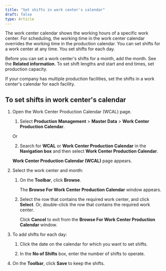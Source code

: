 ```yaml
---
title: "Set shifts in work center's calendar"
draft: false
type: Article
---
```


The work center calendar shows the working hours of a specific work center. For scheduling, the working time in the work center calendar overrides the working time in the production calendar. You can set shifts for a work center at any time. You set shifts for each day.

Before you can set a work center's shifts for a month, add the month. See the **Related information**. To set shift lengths and start and end times, set production capacity. 

If your company has multiple production facilities, set the shifts in a work center's calendar for each facility.

## To set shifts in work center's calendar

1. Open the Work Center Production Calendar (WCAL) page.

    1. Select **Production Management** > **Master Data** > **Work Center Production Calendar**.

    Or

    2. Search for **WCAL** or **Work Center Production Calendar** in the **Navigation box** and then select **Work Center Production Calendar**.

    **Work Center Production Calendar (WCAL)**  page appears.

2. Select the work center and month:

    1. On the **Toolbar**, click **Browse**.

        The **Browse For Work Center Production Calendar** window appears.

    2. Select the row that contains the required work center, and click **Select**. Or, double-click the row that contains the required work center.

        Click **Cancel** to exit from the **Browse For Work Center Production Calendar** window.

3. To add shifts for each day:

    1. Click the date on the calendar for which you want to set shifts.

    2. In the **No of Shifts** box, enter the number of shifts to operate.

4. On the **Toolbar**, click **Save** to keep the shifts.

​